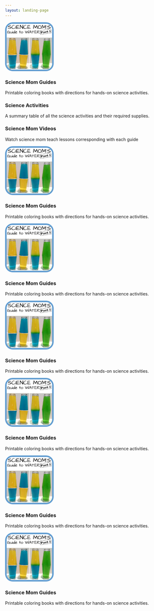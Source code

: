 ```yaml
---
layout: landing-page
---
```



<style>
#rcorners3 {
    border-radius: 25px;
    border: 5px solid #629DD1;
    background: url(paper.gif);
    background-position: left top;
    padding: 0px;
    width: 150px;
    height: 150px;
}
</style>
			

<div class="container">
		<div class="row 25%">
			<div class="4u">
				<a href="sciencemom.html" style="display:block; text-decoration:none;">
				<section class="special box">
					<img id="rcorners3" src="images/SMG1/SMG1square.png" style="width:150px;height: 150px;">
					<!--<i class="icon fa-rocket major"></i>-->
					<h3>Science Mom Guides</h3>
					<p>Printable coloring books with directions for hands-on science activities.</p>
				</section>
				</a>
			</div>
			<div class="4u">
				<a href="activities.html" style="display:block; text-decoration:none;">
				<section class="special box">
					<i class="icon fa-pencil-square-o major"></i>
					<h3>Science Activities</h3>
					<p>A summary table of all the science activities and their required supplies.</p>
				</section>
				</a>
			</div>
			<div class="4u">
				<a href="videos.html" style="display:block; text-decoration:none;">
				<section class="special box">
					<i class="icon fa-youtube-play major"></i>
					<h3>Science Mom Videos</h3>
					<p>Watch science mom teach lessons corresponding with each guide</p>
				</section>
				</a>
			</div>
		</div>
	</div>
	
<div class="container">
		<div class="row uniform 0%">
			<div class="2u">
				<a href="sciencemom.html" style="display:block; text-decoration:none;">
				<section class="special box">
					<img id="rcorners3" src="images/SMG1/SMG1square.png" style="width:150px;height: 150px;">
					<!--<i class="icon fa-rocket major"></i>-->
					<h3>Science Mom Guides</h3>
					<p>Printable coloring books with directions for hands-on science activities.</p>
				</section>
				</a>
			</div>
			<div class="2u">
				<a href="sciencemom.html" style="display:block; text-decoration:none;">
				<section class="special box">
					<img id="rcorners3" src="images/SMG1/SMG1square.png" style="width:150px;height: 150px;">
					<!--<i class="icon fa-rocket major"></i>-->
					<h3>Science Mom Guides</h3>
					<p>Printable coloring books with directions for hands-on science activities.</p>
				</section>
				</a>
			</div>
			<div class="2u">
				<a href="sciencemom.html" style="display:block; text-decoration:none;">
				<section class="special box">
					<img id="rcorners3" src="images/SMG1/SMG1square.png" style="width:150px;height: 150px;">
					<!--<i class="icon fa-rocket major"></i>-->
					<h3>Science Mom Guides</h3>
					<p>Printable coloring books with directions for hands-on science activities.</p>
				</section>
				</a>
			</div>
			<div class="2u">
				<a href="sciencemom.html" style="display:block; text-decoration:none;">
				<section class="special box">
					<img id="rcorners3" src="images/SMG1/SMG1square.png" style="width:150px;height: 150px;">
					<!--<i class="icon fa-rocket major"></i>-->
					<h3>Science Mom Guides</h3>
					<p>Printable coloring books with directions for hands-on science activities.</p>
				</section>
				</a>
			</div>
			<div class="2u">
				<a href="sciencemom.html" style="display:block; text-decoration:none;">
				<section class="special box">
					<img id="rcorners3" src="images/SMG1/SMG1square.png" style="width:150px;height: 150px;">
					<!--<i class="icon fa-rocket major"></i>-->
					<h3>Science Mom Guides</h3>
					<p>Printable coloring books with directions for hands-on science activities.</p>
				</section>
				</a>
			</div>
			<div class="2u">
				<a href="sciencemom.html" style="display:block; text-decoration:none;">
				<section class="special box">
					<img id="rcorners3" src="images/SMG1/SMG1square.png" style="width:150px;height: 150px;">
					<!--<i class="icon fa-rocket major"></i>-->
					<h3>Science Mom Guides</h3>
					<p>Printable coloring books with directions for hands-on science activities.</p>
				</section>
				</a>
			</div>
		</div>
	</div>
  

